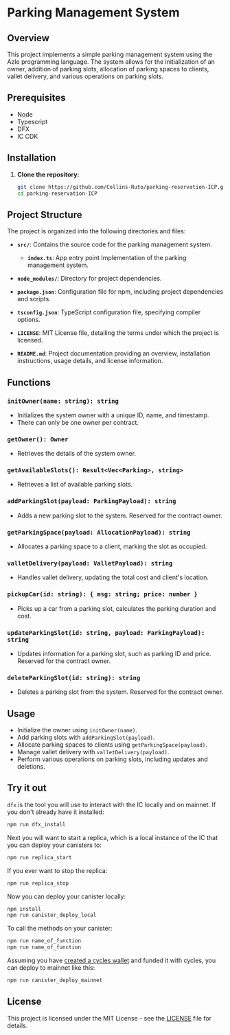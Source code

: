 # Parking Management System

## Overview

This project implements a simple parking management system using the Azle programming language. The system allows for the initialization of an owner, addition of parking slots, allocation of parking spaces to clients, vallet delivery, and various operations on parking slots.

## Prerequisites

- Node
- Typescript
- DFX
- IC CDK

## Installation

1. **Clone the repository:**

    ```bash
    git clone https://github.com/Collins-Ruto/parking-reservation-ICP.git
    cd parking-reservation-ICP
    ```

## Project Structure

The project is organized into the following directories and files:

- **`src/`**: Contains the source code for the parking management system.
  - **`index.ts`**: App entry point Implementation of the parking management system.

- **`node_modules/`**: Directory for project dependencies.

- **`package.json`**: Configuration file for npm, including project dependencies and scripts.

- **`tsconfig.json`**: TypeScript configuration file, specifying compiler options.

- **`LICENSE`**: MIT License file, detailing the terms under which the project is licensed.

- **`README.md`**: Project documentation providing an overview, installation instructions, usage details, and license information.

## Functions

### `initOwner(name: string): string`

- Initializes the system owner with a unique ID, name, and timestamp.
- There can only be one owner per contract.

### `getOwner(): Owner`

- Retrieves the details of the system owner.

### `getAvailableSlots(): Result<Vec<Parking>, string>`

- Retrieves a list of available parking slots.

### `addParkingSlot(payload: ParkingPayload): string`

- Adds a new parking slot to the system. Reserved for the contract owner.

### `getParkingSpace(payload: AllocationPayload): string`

- Allocates a parking space to a client, marking the slot as occupied.

### `valletDelivery(payload: ValletPayload): string`

- Handles vallet delivery, updating the total cost and client's location.

### `pickupCar(id: string): { msg: string; price: number }`

- Picks up a car from a parking slot, calculates the parking duration and cost.

### `updateParkingSlot(id: string, payload: ParkingPayload): string`

- Updates information for a parking slot, such as parking ID and price. Reserved for the contract owner.

### `deleteParkingSlot(id: string): string`

- Deletes a parking slot from the system. Reserved for the contract owner.

## Usage

- Initialize the owner using `initOwner(name)`.
- Add parking slots with `addParkingSlot(payload)`.
- Allocate parking spaces to clients using `getParkingSpace(payload)`.
- Manage vallet delivery with `valletDelivery(payload)`.
- Perform various operations on parking slots, including updates and deletions.

## Try it out

`dfx` is the tool you will use to interact with the IC locally and on mainnet. If you don't already have it installed:

```bash
npm run dfx_install
```

Next you will want to start a replica, which is a local instance of the IC that you can deploy your canisters to:

```bash
npm run replica_start
```

If you ever want to stop the replica:

```bash
npm run replica_stop
```

Now you can deploy your canister locally:

```bash
npm install
npm run canister_deploy_local
```

To call the methods on your canister:

```bash
npm run name_of_function
npm run name_of_function
```

Assuming you have [created a cycles wallet](https://internetcomputer.org/docs/current/developer-docs/quickstart/network-quickstart) and funded it with cycles, you can deploy to mainnet like this:

```bash
npm run canister_deploy_mainnet
```

## License

This project is licensed under the MIT License - see the [LICENSE](LICENSE) file for details.
